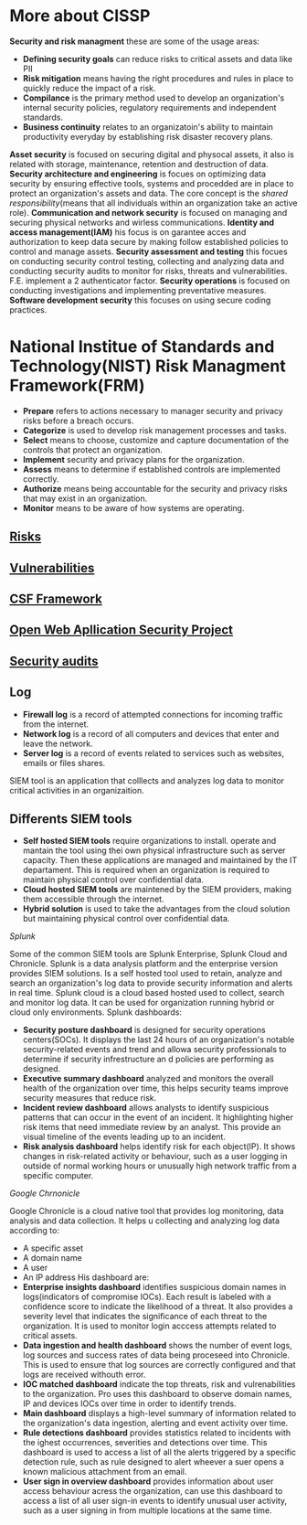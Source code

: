 # More about CISSP

**Security and risk managment** these are some of the usage areas:
*   **Defining security goals** can reduce risks to critical assets and data like PII
*   **Risk mitigation** means having the right procedures and rules in place to quickly reduce the impact of a risk.
*   **Compilance** is the primary method used to develop an organization's internal security policies, regulatory requirements and independent standards.
*   **Business continuity** relates to an organizatoin's ability to maintain productivity everyday by establishing risk disaster recovery plans.

**Asset security** is focused on securing digital and physocal assets, it also is related with storage, maintenance, retention and destruction of data.
**Security architecture and engineering** is focues on optimizing data security by ensuring effective tools, systems and procedded are in place to protect an organization's assets and data. The core concept is the *shared responsibility*(means that all individuals within an organization take an active role). 
**Communication and network security** is focused on managing and securing physical networks and wirless communications.
**Identity and access management(IAM)** his focus is on garantee acces and authorization to keep data secure by making follow established policies to control and manage assets.
**Security assessment and testing** this focues on conducting security control testing, collecting and analyzing data and conducting security audits to monitor for risks, threats and vulnerabilities. F.E. implement a 2 authenticator factor.
**Security operations**  is focused on conducting investigations and implementing preventative measures.
**Software development security** this focuses on using secure coding practices.

# National Institue of Standards and Technology(NIST) Risk Managment Framework(FRM)

*   **Prepare** refers to actions necessary to manager security and privacy risks before a breach occurs.
*   **Categorize** is used to develop risk management processes and tasks.
*   **Select** means to choose, customize and capture documentation of the controls that protect an organization.
*   **Implement** security and privacy plans for the organization.
*   **Assess** means to determine if established controls are implemented correctly.
*   **Authorize** means being accountable for the security and privacy risks that may exist in an organization.
*   **Monitor** means to be aware of how systems are operating.

## [Risks](risks.md)

## [Vulnerabilities](vulnerabilities.md)

## [CSF Framework](CSF_framework.m)

## [Open Web Apllication Security Project](OWASP.md)

## [Security audits](Security_audits.md)

## Log

*   **Firewall log** is a record of attempted connections for incoming traffic from the internet.
*   **Network log** is a record of all computers and devices that enter and leave the network.
*   **Server log** is a record of events related to services such as websites, emails or files shares.

SIEM tool is an application that colllects and analyzes log data to monitor critical activities in an organizaition.

## Differents SIEM tools

*   **Self hosted SIEM tools** require organizations to install. operate and mantain the tool using thei own physical infrastructure such as server capacity. Then these applications are managed and maintained by the IT departament. This is required when an organization is required to maintain physical control over confidential data.
*   **Cloud hosted SIEM tools** are maintened by the SIEM providers, making them accessible through the internet.
*   **Hybrid solution** is used to take the advantages from the cloud solution but maintaining physical control over confidential data.

*Splunk*

Some of the common SIEM tools are Splunk Enterprise, Splunk Cloud and Chronicle.
Splunk is a data analysis platform and the enterprise version provides SIEM solutions. Is a self hosted tool used to retain, analyze and search an organization's log data to provide security information and alerts in real time.
Splunk cloud is a cloud based hosted used to collect, search and monitor log data. It can be used for organization running hybrid or cloud only environments.
Splunk dashboards:
*   **Security posture dashboard** is designed for security operations centers(SOCs). It displays the last 24 hours of an organization's notable security-related events and trend and allowa security professionals to determine if security infrestructure an d policies are performing as designed.
*   **Executive summary dashboard** analyzed and monitors the overall health of the organization over time, this helps security teams improve security measures that reduce risk.
*   **Incident review dashboard** allows analysts to identify suspicious patterns that can occur in the event of an incident. It highlighting higher risk items that need immediate review by an analyst. This provide an visual timeline of the events leading up to an incident.
*   **Risk analysis dashboard** helps identify risk for each object(IP). It shows changes in risk-related activity or behaviour, such as a user logging in outside of normal working hours or unusually high network traffic from a specific computer.

*Google Chrnonicle*

Google Chronicle is a cloud native tool that provides log monitoring, data analysis and data collection. It helps u collecting and analyzing log data according to:
*   A specific asset
*   A domain name
*   A user
*   An IP address
His dashboard are:
*   **Enterprise insights dashboard** identifies suspicious domain names in logs(indicators of compromise IOCs). Each result is labeled with a confidence score to indicate the likelihood of a threat. It also provides a severity level that indicates the significance of each threat to the organization. It is used to monitor login acccess attempts related to critical assets.
*   **Data ingestion and health dashboard** shows the number of event logs, log sources and success rates of data being proceseed into Chronicle. This is used to ensure that log sources are correctly configured and that logs are received withouth error.
*   **IOC matched dashboard** indicate the top threats, risk and vulrenabilities to the organization. Pro uses this dashboard to observe domain names, IP and devices IOCs over time in order to identify trends.
*   **Main dashboard** displays a high-level summary of information related to the organization's data ingestion, alerting and event activity over time.
*   **Rule detections dashboard** provides statistics related to incidents with the ighest occurrences, severities and detections over time. This dashboard is used to access a list of all the alerts triggered by a specific detection rule, such as rule designed to alert wheever a suer opens a known malicious attachment from an email.
*   **User sign in overview dashboard** provides information about user access behaviour acress the organization, can use this dashboard to access a list of all user sign-in events to identify unusual user activity, such as a user signing in from multiple locations at the same time.

